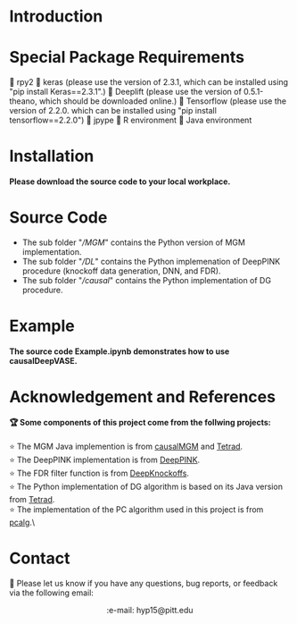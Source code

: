 
# Introduction

#### 

# Special Package Requirements

:stars: rpy2
:stars: keras (please use the version of 2.3.1, which can be installed using "pip install Keras==2.3.1".)
:stars: Deeplift (please use the version of 0.5.1-theano, which should be downloaded online.)
:stars: Tensorflow (please use the version of 2.2.0. which can be installed using "pip install tensorflow==2.2.0")
:stars: jpype
:stars: R environment
:stars: Java environment

# Installation

#### Please download the source code to your local workplace.

# Source Code 

- The sub folder "*/MGM*" contains the Python version of MGM implementation.
- The sub folder "*/DL*" contains the Python implemenation of DeepPINK procedure (knockoff data generation, DNN, and FDR).
- The sub folder "*/causal*" contains the Python implementation of DG procedure.

# Example

#### The source code Example.ipynb demonstrates how to use causalDeepVASE.

# Acknowledgement and References

#### :trophy: Some components of this project come from the follwing projects:
:star: The MGM Java implemention is from [causalMGM](https://github.com/benoslab/causalMGM) and [Tetrad](https://www.ccd.pitt.edu).\
:star: The DeepPINK implementation is from [DeepPINK](https://github.com/younglululu/DeepPINK).\
:star: The FDR filter function is from [DeepKnockoffs](https://github.com/msesia/deepknockoffs).\
:star: The Python implementation of DG algorithm is based on its Java version from [Tetrad](https://www.ccd.pitt.edu).\
:star: The implementation of the PC algorithm used in this project is from [pcalg](https://github.com/keiichishima/pcalg).\

# Contact
:email: Please let us know if you have any questions, bug reports, or feedback via the following email:
<p align="center">
    :e-mail: hyp15@pitt.edu
</p>
    


